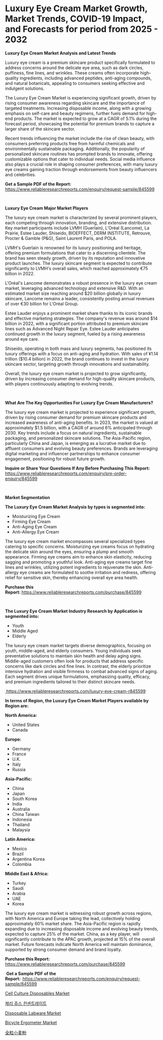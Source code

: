 <p><h1>Luxury Eye Cream Market Growth, Market Trends, COVID-19 Impact, and Forecasts for period from 2025 - 2032</h1></p><p><strong>Luxury Eye Cream Market Analysis and Latest Trends</strong></p>
<p><p>Luxury eye cream is a premium skincare product specifically formulated to address concerns around the delicate eye area, such as dark circles, puffiness, fine lines, and wrinkles. These creams often incorporate high-quality ingredients, including advanced peptides, anti-aging compounds, and natural botanicals, appealing to consumers seeking effective and indulgent solutions.</p><p>The Luxury Eye Cream Market is experiencing significant growth, driven by rising consumer awareness regarding skincare and the importance of targeted treatments. Increasing disposable income, along with a growing emphasis on self-care and beauty regimens, further fuels demand for high-end products. The market is expected to grow at a CAGR of 5.1% during the forecast period, showcasing the potential for premium brands to capture a larger share of the skincare sector.</p><p>Recent trends influencing the market include the rise of clean beauty, with consumers preferring products free from harmful chemicals and environmentally sustainable packaging. Additionally, the popularity of personalized skincare routines has prompted brands to innovate, offering customizable options that cater to individual needs. Social media influence also plays a crucial role in shaping consumer preferences, with many luxury eye creams gaining traction through endorsements from beauty influencers and celebrities.</p></p>
<p><strong>Get a Sample PDF of the Report:&nbsp;</strong> <a href="https://www.reliableresearchreports.com/enquiry/request-sample/845599?utm_campaign=38&utm_medium=2&utm_source=Github&utm_content=ia&utm_term=05042025&utm_id=luxury-eye-cream">https://www.reliableresearchreports.com/enquiry/request-sample/845599</a></p>
<p>&nbsp;</p>
<p><strong>Luxury Eye Cream Major Market Players</strong></p>
<p><p>The luxury eye cream market is characterized by several prominent players, each competing through innovation, branding, and extensive distribution. Key market participants include LVMH (Guerlain), L'Oréal (Lancome), La Prairie, Estee Lauder, Shiseido, BIOEFFECT, DERM INSTITUTE, Retrouve, Procter & Gamble (P&G), Saint Laurent Paris, and POLA.</p><p>LVMH's Guerlain is renowned for its luxury positioning and heritage, offering premium formulations that cater to a discerning clientele. The brand has seen steady growth, driven by its reputation and innovative product launches. The luxury skincare segment is expected to contribute significantly to LVMH's overall sales, which reached approximately €75 billion in 2022.</p><p>L'Oréal's Lancome demonstrates a robust presence in the luxury eye cream market, leveraging advanced technology and extensive R&D. With an estimated market size reaching around $20 billion globally in luxury skincare, Lancome remains a leader, consistently posting annual revenues of over €30 billion for L'Oréal Group.</p><p>Estee Lauder enjoys a prominent market share thanks to its iconic brands and effective marketing strategies. The company's revenue was around $14 billion in 2022, with a significant portion attributed to premium skincare lines such as Advanced Night Repair Eye. Estee Lauder anticipates continued growth in the luxury segment, fueled by a rising awareness around eye care.</p><p>Shiseido, operating in both mass and luxury segments, has positioned its luxury offerings with a focus on anti-aging and hydration. With sales of ¥1.14 trillion ($10.4 billion) in 2022, the brand continues to invest in the luxury skincare sector, targeting growth through innovations and sustainability.</p><p>Overall, the luxury eye cream market is projected to grow significantly, driven by increasing consumer demand for high-quality skincare products, with players continuously adapting to evolving trends.</p></p>
<p>&nbsp;</p>
<p><strong>What Are The Key Opportunities For Luxury Eye Cream Manufacturers?</strong></p>
<p><p>The luxury eye cream market is projected to experience significant growth, driven by rising consumer demand for premium skincare products and increased awareness of anti-aging benefits. In 2023, the market is valued at approximately $1.5 billion, with a CAGR of around 6% anticipated through 2030. Key trends include a focus on natural ingredients, sustainable packaging, and personalized skincare solutions. The Asia-Pacific region, particularly China and Japan, is emerging as a lucrative market due to affluent consumers and evolving beauty preferences. Brands are leveraging digital marketing and influencer partnerships to enhance consumer engagement, positioning for robust future growth.</p></p>
<p><strong>Inquire or Share Your Questions If Any Before Purchasing This Report:</strong> <a href="https://www.reliableresearchreports.com/enquiry/pre-order-enquiry/845599?utm_campaign=38&utm_medium=2&utm_source=Github&utm_content=ia&utm_term=05042025&utm_id=luxury-eye-cream">https://www.reliableresearchreports.com/enquiry/pre-order-enquiry/845599</a></p>
<p>&nbsp;</p>
<p><strong>Market Segmentation</strong></p>
<p><strong>The Luxury Eye Cream Market Analysis by types is segmented into:</strong></p>
<p><ul><li>Moisturizing Eye Cream</li><li>Firming Eye Cream</li><li>Anti-Aging Eye Cream</li><li>Anti-Allergy Eye Cream</li></ul></p>
<p><p>The luxury eye cream market encompasses several specialized types catering to specific concerns. Moisturizing eye creams focus on hydrating the delicate skin around the eyes, ensuring a plump and smooth appearance. Firming eye creams aim to enhance skin elasticity, reducing sagging and promoting a youthful look. Anti-aging eye creams target fine lines and wrinkles, utilizing potent ingredients to rejuvenate the skin. Anti-allergy eye creams are formulated to soothe irritation and redness, offering relief for sensitive skin, thereby enhancing overall eye area health.</p></p>
<p><strong>Purchase this Report:&nbsp;</strong><a href="https://www.reliableresearchreports.com/purchase/845599?utm_campaign=38&utm_medium=2&utm_source=Github&utm_content=ia&utm_term=05042025&utm_id=luxury-eye-cream">https://www.reliableresearchreports.com/purchase/845599</a></p>
<p>&nbsp;</p>
<p><strong>The Luxury Eye Cream Market Industry Research by Application is segmented into:</strong></p>
<p><ul><li>Youth</li><li>Middle Aged</li><li>Elderly</li></ul></p>
<p><p>The luxury eye cream market targets diverse demographics, focusing on youth, middle-aged, and elderly consumers. Young individuals seek preventative solutions to maintain skin health and delay aging signs. Middle-aged customers often look for products that address specific concerns like dark circles and fine lines. In contrast, the elderly prioritize intensive hydration and visible firmness to combat advanced signs of aging. Each segment drives unique formulations, emphasizing quality, efficacy, and premium ingredients tailored to their distinct skincare needs.</p></p>
<p><a href="https://www.reliableresearchreports.com/luxury-eye-cream-r845599?utm_campaign=38&utm_medium=2&utm_source=Github&utm_content=ia&utm_term=05042025&utm_id=luxury-eye-cream">&nbsp;https://www.reliableresearchreports.com/luxury-eye-cream-r845599</a></p>
<p><strong>In terms of Region, the Luxury Eye Cream Market Players available by Region are:</strong></p>
<p>
    <p> <strong> North America: </strong>
        <ul>
            <li>United States</li>
            <li>Canada</li>
        </ul>
        </p> 
    <p> <strong> Europe: </strong>
        <ul>
            <li>Germany</li>
            <li>France</li>
            <li>U.K.</li>
            <li>Italy</li>
            <li>Russia</li>
        </ul>
        </p> 
    <p> <strong> Asia-Pacific: </strong>
        <ul>
            <li>China</li>
            <li>Japan</li>
            <li>South Korea</li>
            <li>India</li>
            <li>Australia</li>
            <li>China Taiwan</li>
            <li>Indonesia</li>
            <li>Thailand</li>
            <li>Malaysia</li>
        </ul>
        </p> 
    <p> <strong> Latin America: </strong>
        <ul>
            <li>Mexico</li>
            <li>Brazil</li>
            <li>Argentina Korea</li>
            <li>Colombia</li>
        </ul>
        </p> 
    <p> <strong> Middle East & Africa: </strong>
        <ul>
            <li>Turkey</li>
            <li>Saudi</li>
            <li>Arabia</li>
            <li>UAE</li>
            <li>Korea</li>
        </ul>
    </p>
    </p>
<p><p>The luxury eye cream market is witnessing robust growth across regions, with North America and Europe taking the lead, collectively holding approximately 60% market share. The Asia-Pacific region is rapidly expanding due to increasing disposable income and evolving beauty trends, expected to capture 25% of the market. China, as a key player, will significantly contribute to the APAC growth, projected at 15% of the overall market. Future forecasts indicate North America will maintain dominance, supported by strong consumer demand and brand loyalty.</p></p>
<p><strong>Purchase this Report: </strong><a href="https://www.reliableresearchreports.com/purchase/845599?utm_campaign=38&utm_medium=2&utm_source=Github&utm_content=ia&utm_term=05042025&utm_id=luxury-eye-cream">https://www.reliableresearchreports.com/purchase/845599</a></p>
<p>&nbsp;<strong>Get a Sample PDF of the Report:&nbsp;&nbsp;</strong><a href="https://www.reliableresearchreports.com/enquiry/request-sample/845599?utm_campaign=38&utm_medium=2&utm_source=Github&utm_content=ia&utm_term=05042025&utm_id=luxury-eye-cream">https://www.reliableresearchreports.com/enquiry/request-sample/845599</a></p>
<p><strong></strong></p>
<p><p><a href="https://github.com/uldularido/Market-Research-Report-List-1/blob/main/cell-culture-disposables-market.md?utm_campaign=38&utm_medium=2&utm_source=Github&utm_content=ia&utm_term=05042025&utm_id=luxury-eye-cream">Cell Culture Disposables Market</a></p><p><a href="https://github.com/laholand/Market-Research-Report-List-7/blob/main/444762952014.md?utm_campaign=38&utm_medium=2&utm_source=Github&utm_content=ia&utm_term=05042025&utm_id=luxury-eye-cream">체리 쥬스 컨센트레이트</a></p><p><a href="https://github.com/widlerumland/Market-Research-Report-List-1/blob/main/disposable-labware-market.md?utm_campaign=38&utm_medium=2&utm_source=Github&utm_content=ia&utm_term=05042025&utm_id=luxury-eye-cream">Disposable Labware Market</a></p><p><a href="https://github.com/gummaarmel83/Market-Research-Report-List-1/blob/main/bicycle-ergometer-market.md?utm_campaign=38&utm_medium=2&utm_source=Github&utm_content=ia&utm_term=05042025&utm_id=luxury-eye-cream">Bicycle Ergometer Market</a></p><p><a href="https://github.com/mohamedbakry57/Market-Research-Report-List-7/blob/main/838360951976.md?utm_campaign=38&utm_medium=2&utm_source=Github&utm_content=ia&utm_term=05042025&utm_id=luxury-eye-cream">全粒小麦粉</a></p></p>